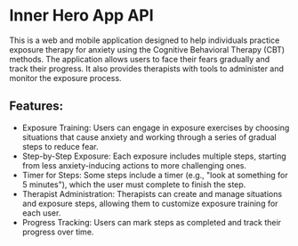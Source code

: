 # Inner Hero App API
This is a web and mobile application designed to help individuals practice exposure therapy for anxiety using the Cognitive Behavioral Therapy (CBT) methods. The application allows users to face their fears gradually and track their progress. It also provides therapists with tools to administer and monitor the exposure process.

## Features:
* Exposure Training: Users can engage in exposure exercises by choosing situations that cause anxiety and working through a series of gradual steps to reduce fear.
* Step-by-Step Exposure: Each exposure includes multiple steps, starting from less anxiety-inducing actions to more challenging ones.
* Timer for Steps: Some steps include a timer (e.g., "look at something for 5 minutes"), which the user must complete to finish the step.
* Therapist Administration: Therapists can create and manage situations and exposure steps, allowing them to customize exposure training for each user.
* Progress Tracking: Users can mark steps as completed and track their progress over time.
